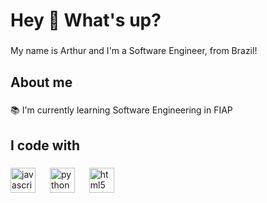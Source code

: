 <h1 align="left">Hey 👋 What's up?</h1>

###

<p align="left">My name is Arthur and I'm a Software Engineer, from Brazil!</p>

###

<h2 align="left">About me</h2>

###

<p align="left">📚 I'm currently learning Software Engineering in FIAP</p>

###

<h2 align="left">I code with</h2>

###

<div align="left">
  <img src="https://cdn.jsdelivr.net/gh/devicons/devicon/icons/javascript/javascript-original.svg" height="40" alt="javascript logo"  />
  <img width="15" />
  <img src="https://cdn.jsdelivr.net/gh/devicons/devicon/icons/python/python-original.svg" height="40" alt="python logo"  />
  <img width="15" />
  <img src="https://cdn.jsdelivr.net/gh/devicons/devicon/icons/java/java-original.svg" height="40" alt="html5 logo"  />
  <img width="15" />
</div>

###
